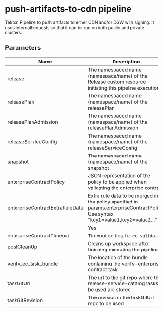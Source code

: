 # push-artifacts-to-cdn pipeline

Tekton Pipeline to push artifacts to either CDN and/or CGW with signing.
It uses InternalRequests so that it can be run on both public and private clusters.

## Parameters

| Name                            | Description                                                                                            | Optional | Default value  |
|---------------------------------|--------------------------------------------------------------------------------------------------------|----------|----------------|
| release                         | The namespaced name (namespace/name) of the Release custom resource initiating this pipeline execution | No       | -              |
| releasePlan                     | The namespaced name (namespace/name) of the releasePlan                                                | No       | -              |
| releasePlanAdmission            | The namespaced name (namespace/name) of the releasePlanAdmission                                       | No       | -              |
| releaseServiceConfig            | The namespaced name (namespace/name) of the releaseServiceConfig                                       | No       | -              |
| snapshot                        | The namespaced name (namespace/name) of the snapshot                                                   | No       | -              |
| enterpriseContractPolicy        | JSON representation of the policy to be applied when validating the enterprise contract                | No       | -              |
| enterpriseContractExtraRuleData | Extra rule data to be merged into the policy specified in params.enterpriseContractPolicy. Use syntax "key1=value1,key2=value2..." 
                                                                                                                                           | Yes      | pipeline_intention=release |
| enterpriseContractTimeout       | Timeout setting for `ec validate`                                                                      | Yes      | 10m0s           |
| postCleanUp                     | Cleans up workspace after finishing executing the pipeline                                             | Yes      | true            |
| verify_ec_task_bundle           | The location of the bundle containing the verify-enterprise-contract task                              | No       | -               |
| taskGitUrl                      | The url to the git repo where the release-service-catalog tasks to be used are stored                  | Yes | https://github.com/konflux-ci/release-service-catalog.git |
| taskGitRevision                 | The revision in the taskGitUrl repo to be used                                                         | No       | -               |
